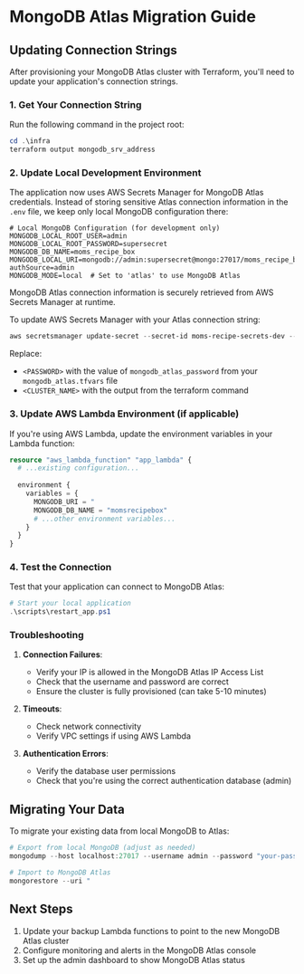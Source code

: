 # MongoDB Atlas Migration Guide

## Updating Connection Strings

After provisioning your MongoDB Atlas cluster with Terraform, you'll need to update your application's connection strings.

### 1. Get Your Connection String

Run the following command in the project root:

```powershell
cd .\infra
terraform output mongodb_srv_address
```

### 2. Update Local Development Environment

The application now uses AWS Secrets Manager for MongoDB Atlas credentials. Instead of storing sensitive Atlas connection information in the `.env` file, we keep only local MongoDB configuration there:

```env
# Local MongoDB Configuration (for development only)
MONGODB_LOCAL_ROOT_USER=admin
MONGODB_LOCAL_ROOT_PASSWORD=supersecret
MONGODB_DB_NAME=moms_recipe_box
MONGODB_LOCAL_URI=mongodb://admin:supersecret@mongo:27017/moms_recipe_box?authSource=admin
MONGODB_MODE=local  # Set to 'atlas' to use MongoDB Atlas
```

MongoDB Atlas connection information is securely retrieved from AWS Secrets Manager at runtime.

To update AWS Secrets Manager with your Atlas connection string:

```powershell
aws secretsmanager update-secret --secret-id moms-recipe-secrets-dev --secret-string "{\"MONGODB_URI\":\"
```

Replace:

- `<PASSWORD>` with the value of `mongodb_atlas_password` from your `mongodb_atlas.tfvars` file
- `<CLUSTER_NAME>` with the output from the terraform command

### 3. Update AWS Lambda Environment (if applicable)

If you're using AWS Lambda, update the environment variables in your Lambda function:

```terraform
resource "aws_lambda_function" "app_lambda" {
  # ...existing configuration...
  
  environment {
    variables = {
      MONGODB_URI = "
      MONGODB_DB_NAME = "momsrecipebox"
      # ...other environment variables...
    }
  }
}
```

### 4. Test the Connection

Test that your application can connect to MongoDB Atlas:

```powershell
# Start your local application
.\scripts\restart_app.ps1
```

### Troubleshooting

1. **Connection Failures**:
   - Verify your IP is allowed in the MongoDB Atlas IP Access List
   - Check that the username and password are correct
   - Ensure the cluster is fully provisioned (can take 5-10 minutes)

2. **Timeouts**:
   - Check network connectivity
   - Verify VPC settings if using AWS Lambda

3. **Authentication Errors**:
   - Verify the database user permissions
   - Check that you're using the correct authentication database (admin)

## Migrating Your Data

To migrate your existing data from local MongoDB to Atlas:

```powershell
# Export from local MongoDB (adjust as needed)
mongodump --host localhost:27017 --username admin --password "your-password" --db moms_recipe_box --out ./mongodb_export

# Import to MongoDB Atlas
mongorestore --uri "
```

## Next Steps

1. Update your backup Lambda functions to point to the new MongoDB Atlas cluster
2. Configure monitoring and alerts in the MongoDB Atlas console
3. Set up the admin dashboard to show MongoDB Atlas status
